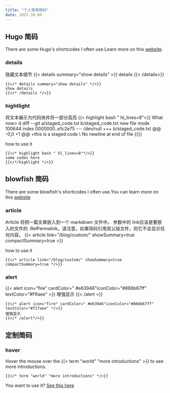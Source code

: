 ```yaml
---
title: "个人常用简码"
date: 2025-10-06
---
```


## Hugo 简码
There are some Hugo's shortcodes I often use.Learn more on this [website](https://gohugo.io/shortcodes/).
### details
隐藏文本细节
{{< details summary="show details" >}}
details
{{< /details>}}
```text
{{</* details summary="show details" */>}}
show details
{{</* /details */>}}
```
### hightlight
将文本展示为代码快并将一部分高亮
{{< highlight bash " hl_lines=8">}}
What now> d
diff --git a/staged_code.txt b/staged_code.txt
new file mode 100644
index 0000000..e1c2e75
--- /dev/null
+++ b/staged_code.txt
@@ -0,0 +1 @@
+this is a staged code
\ No newline at end of file
{{</highlight>}}

how to use it
```text
{{</* highlight bash " hl_lines=8"*/>}}
some codes here
{{</*/highlight */>}}
```
## blowfish 简码
There are some blowfish's shortcodes I often use.You can learn more on this [website](https://blowfish.page/zh-cn/docs/shortcodes/)

### article
Article 将把一篇文章嵌入到一个 markdown 文件中。 参数中的 link应该是要嵌入的文件的 .RelPermalink。请注意，如果简码引用其父级文件，则它不会显示任何内容。
{{< article link="/blog/custom/" showSummary=true compactSummary=true >}}

how to use it

```text
{{</* article link="/blog/custom/" showSummary=true compactSummary=true */>}}
```
### alert
{{< alert icon="fire" cardColor=" #e63946"iconColor="#866b67ff" textColor="#f1faee" >}}
增强显示
{{< /alert >}}
```text
{{</* alert icon="fire" cardColor=" #e63946"iconColor="#866b67ff" textColor="#f1faee" */>}}
增强显示
{{</* /alert*/>}}
```
## 定制简码

### hover

Hover the mouse over the {{< term "world" "more introductions" >}} to see more introductions.

```text
{{</* term "world" "more introductions" */>}}
```

You want to use it? [See this here](#article)